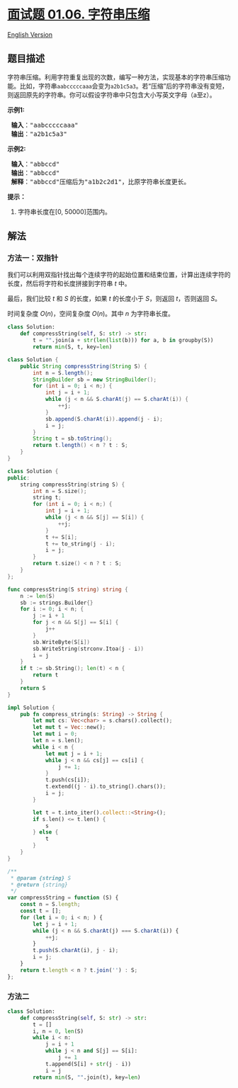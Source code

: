 # [面试题 01.06. 字符串压缩](https://leetcode.cn/problems/compress-string-lcci)

[English Version](/lcci/01.06.Compress%20String/README_EN.md)

## 题目描述

<!-- 这里写题目描述 -->
<p>字符串压缩。利用字符重复出现的次数，编写一种方法，实现基本的字符串压缩功能。比如，字符串<code>aabcccccaaa</code>会变为<code>a2b1c5a3</code>。若“压缩”后的字符串没有变短，则返回原先的字符串。你可以假设字符串中只包含大小写英文字母（a至z）。</p>

<p> <strong>示例1:</strong></p>

<pre>
<strong> 输入</strong>："aabcccccaaa"
<strong> 输出</strong>："a2b1c5a3"
</pre>

<p> <strong>示例2:</strong></p>

<pre>
<strong> 输入</strong>："abbccd"
<strong> 输出</strong>："abbccd"
<strong> 解释</strong>："abbccd"压缩后为"a1b2c2d1"，比原字符串长度更长。
</pre>

<p><strong>提示：</strong></p>

<ol>
<li>字符串长度在[0, 50000]范围内。</li>
</ol>

## 解法

### 方法一：双指针

我们可以利用双指针找出每个连续字符的起始位置和结束位置，计算出连续字符的长度，然后将字符和长度拼接到字符串 $t$ 中。

最后，我们比较 $t$ 和 $S$ 的长度，如果 $t$ 的长度小于 $S$，则返回 $t$，否则返回 $S$。

时间复杂度 $O(n)$，空间复杂度 $O(n)$。其中 $n$ 为字符串长度。

<!-- tabs:start -->

```python
class Solution:
    def compressString(self, S: str) -> str:
        t = "".join(a + str(len(list(b))) for a, b in groupby(S))
        return min(S, t, key=len)
```

```java
class Solution {
    public String compressString(String S) {
        int n = S.length();
        StringBuilder sb = new StringBuilder();
        for (int i = 0; i < n;) {
            int j = i + 1;
            while (j < n && S.charAt(j) == S.charAt(i)) {
                ++j;
            }
            sb.append(S.charAt(i)).append(j - i);
            i = j;
        }
        String t = sb.toString();
        return t.length() < n ? t : S;
    }
}
```

```cpp
class Solution {
public:
    string compressString(string S) {
        int n = S.size();
        string t;
        for (int i = 0; i < n;) {
            int j = i + 1;
            while (j < n && S[j] == S[i]) {
                ++j;
            }
            t += S[i];
            t += to_string(j - i);
            i = j;
        }
        return t.size() < n ? t : S;
    }
};
```

```go
func compressString(S string) string {
	n := len(S)
	sb := strings.Builder{}
	for i := 0; i < n; {
		j := i + 1
		for j < n && S[j] == S[i] {
			j++
		}
		sb.WriteByte(S[i])
		sb.WriteString(strconv.Itoa(j - i))
		i = j
	}
	if t := sb.String(); len(t) < n {
		return t
	}
	return S
}
```

```rust
impl Solution {
    pub fn compress_string(s: String) -> String {
        let mut cs: Vec<char> = s.chars().collect();
        let mut t = Vec::new();
        let mut i = 0;
        let n = s.len();
        while i < n {
            let mut j = i + 1;
            while j < n && cs[j] == cs[i] {
                j += 1;
            }
            t.push(cs[i]);
            t.extend((j - i).to_string().chars());
            i = j;
        }

        let t = t.into_iter().collect::<String>();
        if s.len() <= t.len() {
            s
        } else {
            t
        }
    }
}
```

```js
/**
 * @param {string} S
 * @return {string}
 */
var compressString = function (S) {
    const n = S.length;
    const t = [];
    for (let i = 0; i < n; ) {
        let j = i + 1;
        while (j < n && S.charAt(j) === S.charAt(i)) {
            ++j;
        }
        t.push(S.charAt(i), j - i);
        i = j;
    }
    return t.length < n ? t.join('') : S;
};
```

<!-- tabs:end -->

### 方法二

<!-- tabs:start -->

```python
class Solution:
    def compressString(self, S: str) -> str:
        t = []
        i, n = 0, len(S)
        while i < n:
            j = i + 1
            while j < n and S[j] == S[i]:
                j += 1
            t.append(S[i] + str(j - i))
            i = j
        return min(S, "".join(t), key=len)
```

<!-- tabs:end -->

<!-- end -->
